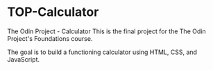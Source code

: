 # TOP-Calculator
The Odin Project - Calculator
This is the final project for the The Odin Project's Foundations course.

The goal is to build a functioning calculator using HTML, CSS, and JavaScript.